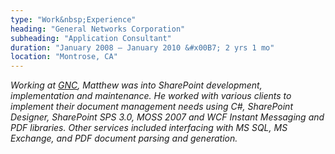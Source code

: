 ```yaml
---
type: "Work&nbsp;Experience"
heading: "General Networks Corporation"
subheading: "Application Consultant"
duration: "January 2008 – January 2010 &#x00B7; 2 yrs 1 mo"
location: "Montrose, CA"
---
```


<a class="no-tufte-underline" href="/gnc/"><i class="fa fa-info-circle" aria-hidden="true"/></a> Working at <a href="https://gennet.com" target="_blank">GNC</a>, Matthew was into SharePoint development, implementation and maintenance. He worked with various clients to implement their document management needs using C#, SharePoint Designer, SharePoint SPS 3.0, MOSS 2007 and WCF Instant Messaging and PDF libraries. Other services included interfacing with MS SQL, MS Exchange, and PDF document parsing and generation.

